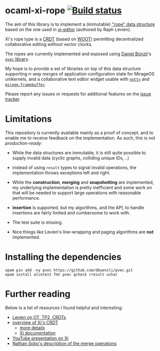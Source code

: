 # ocaml-xi-rope [![Build status](https://travis-ci.org/cfcs/ocaml-xi-rope.svg?branch=master)](https://travis-ci.org/cfcs/ocaml-xi-rope)

The aim of this library is to implement a (immutable)
["rope" data structure](https://en.wikipedia.org/wiki/Rope_(data_structure))
based on the one used in [xi-editor](https://github.com/google/xi-editor)
(authored by Raph Levien).

Xi's rope type is a
[CRDT](https://en.wikipedia.org/wiki/Conflict-free_replicated_data_type)
(based on [WOOT](https://hal.inria.fr/inria-00108523/document)) permitting
decentralized collaborative editing _without_ vector clocks.

The ropes are currently implemented and exposed using
[Daniel Bünzli](http://erratique.ch/contact.en)'s
[`pvec` library](https://github.com/dbuenzli/pvec).

My hope is to provide a set of libraries on top of this data structure
supporting *n-way merges* of application configuration state for MirageOS
unikernels, and a collaborative text editor widget usable with
[`notty`](https://github.com/pqwy/notty)
and [`mirage-framebuffer`](https://github.com/cfcs/mirage-framebuffer/).

Please report any issues or requests for additional features on the
[issue tracker](https://github.com/cfcs/ocaml-xi-rope/issues/).

# Limitations

This repository is currently available mainly as a proof of concept,
and to enable me to receive feedback on the implementation.
As such, this is not *production-ready:*

- While the data structures are immutable, it is still quite possible to supply
  invalid data (cyclic graphs, colliding unique IDs, ..)

- instead of using `result` types to signal invalid operations,
  the implementation throws exceptions left and right.

- While the **construction**, **merging** and **snapshotting** are implemented,
  my underlying implementation is pretty inefficient and some work on that will
  be needed to support large operations with reasonable performance.

- **insertion** is supported, but my algorithms, and the API, to handle
  insertions are fairly limited and cumbersome to work with.

- The test suite is missing.

- Nice things like Levien's line-wrapping and paging algorithms are
  **not** implemented.

# Installing the dependencies

```
opam pin add -ny pvec https://github.com/dbuenzli/pvec.git
opam install alcotest fmt pvec qcheck rresult uchar
```

# Further reading
Below is a list of resources I found helpful and interesting:
- [Levien on OT, TP2, CRDTs](https://medium.com/@raphlinus/towards-a-unified-theory-of-operational-transformation-and-crdt-70485876f72f)
- [overview of Xi's CRDT](https://google.github.io/xi-editor/docs/crdt.html)
  - [more details](https://google.github.io/xi-editor/docs/crdt-details.html)
  - [Xi documentation](http://google.github.io/xi-editor/docs.html)
- [YouTube presentation on Xi](https://www.youtube.com/watch?v=SKtQgFBRUvQ)
- [Nathan Sobo's description of the merge operations](https://gist.github.com/nathansobo/a15266a30ed433052a915605596c5ff4)
